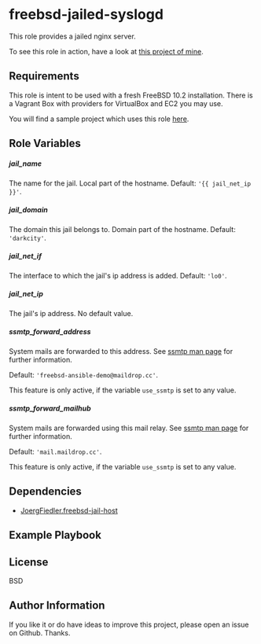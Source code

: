 freebsd-jailed-syslogd
=========

This role provides a jailed nginx server.

To see this role in action, have a look at [this project of mine](https://github.com/JoergFiedler/freebsd-ansible-demo).

Requirements
------------

This role is intent to be used with a fresh FreeBSD 10.2 installation. There is a Vagrant Box with providers for VirtualBox and EC2 you may use.

You will find a sample project which uses this role [here](https://github.com/JoergFiedler/freebsd-ansible-demo).

Role Variables
--------------

##### jail_name

The name for the jail. Local part of the hostname. Default: `'{{ jail_net_ip }}'`.

##### jail_domain

The domain this jail belongs to. Domain part of the hostname. Default: `'darkcity'`.

##### jail_net_if

The interface to which the jail's ip address is added. Default: `'lo0'`.

##### jail_net_ip

The jail's ip address. No default value.

##### ssmtp_forward_address

System mails are forwarded to this address. See [ssmtp man page](https://www.freebsd.org/cgi/man.cgi?query=ssmtp&apropos=0&sektion=0&manpath=FreeBSD+10.2-RELEASE+and+Ports&arch=default&format=html) for further information.

Default: `'freebsd-ansible-demo@maildrop.cc'`.

This feature is only active, if the variable `use_ssmtp` is set to any value.

##### ssmtp_forward_mailhub

System mails are forwarded using this mail relay. See [ssmtp man page](https://www.freebsd.org/cgi/man.cgi?query=ssmtp&apropos=0&sektion=0&manpath=FreeBSD+10.2-RELEASE+and+Ports&arch=default&format=html) for further information.

Default: `'mail.maildrop.cc'`.

This feature is only active, if the variable `use_ssmtp` is set to any value.

Dependencies
------------

- [JoergFiedler.freebsd-jail-host](https://galaxy.ansible.com/detail#/role/5827)

Example Playbook
----------------

License
-------

BSD

Author Information
------------------

If you like it or do have ideas to improve this project, please open an issue on Github. Thanks.
